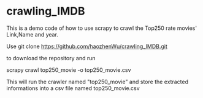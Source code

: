 # crawling_IMDB

This is a demo code of how to use scrapy to crawl the Top250 rate movies' Link,Name and year. 

Use
git clone https://github.com/haozhenWu/crawling_IMDB.git

to download the repository and run 

scrapy crawl top250_movie -o top250_movie.csv

This will run the crawler named "top250_movie" and store the extracted informations into a csv file named top250_movie.csv

